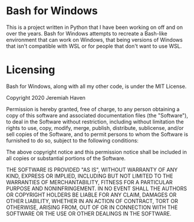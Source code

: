 # Bash for Windows
This is a project written in Python that I have been working on off and on over the years. Bash for Windows
attempts to recreate a Bash-like environment that can work on Windows, that being versions of Windows
that isn't compatible with WSL or for people that don't want to use WSL.

# Licensing
Bash for Windows, along with all my other code, is under the MIT License.

Copyright 2020 Jeremiah Haven

Permission is hereby granted, free of charge, to any person obtaining a copy of this software and associated 
documentation files (the "Software"), to deal in the Software without restriction, including without limitation the 
rights to use, copy, modify, merge, publish, distribute, sublicense, and/or sell copies of the Software, and to 
permit persons to whom the Software is furnished to do so, subject to the following conditions:

The above copyright notice and this permission notice shall be included in all copies or substantial portions 
of the Software.

THE SOFTWARE IS PROVIDED "AS IS", WITHOUT WARRANTY OF ANY KIND, EXPRESS OR IMPLIED, INCLUDING BUT NOT LIMITED 
TO THE WARRANTIES OF MERCHANTABILITY, FITNESS FOR A PARTICULAR PURPOSE AND NONINFRINGEMENT. IN NO EVENT SHALL 
THE AUTHORS OR COPYRIGHT HOLDERS BE LIABLE FOR ANY CLAIM, DAMAGES OR OTHER LIABILITY, WHETHER IN AN ACTION OF 
CONTRACT, TORT OR OTHERWISE, ARISING FROM, OUT OF OR IN CONNECTION WITH THE SOFTWARE OR THE USE OR OTHER 
DEALINGS IN THE SOFTWARE.
